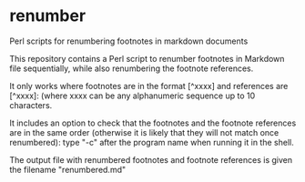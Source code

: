 renumber
========

Perl scripts for renumbering footnotes in markdown documents

This repository contains a Perl script to renumber footnotes in Markdown file sequentially, while also renumbering the footnote references.

It only works where footnotes are in the format [^xxxx] and references are [^xxxx]: (where xxxx can be any alphanumeric sequence up to 10 characters.

It includes an option to check that the footnotes and the footnote references are in the same order (otherwise it is likely that they will not match once renumbered): type "-c" after the program name when running it in the shell.

The output file with renumbered footnotes and footnote references is given the filename "renumbered.md"